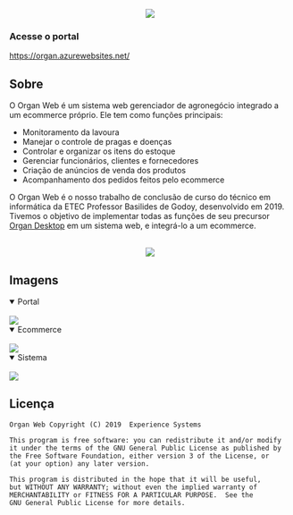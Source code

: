 <p align="center"><img style="display: inline_block;" align="center" src="https://i.postimg.cc/vDRZmQNc/Untitled-1.png"></p>

### Acesse o portal
https://organ.azurewebsites.net/

## Sobre
O Organ Web é um sistema web gerenciador de agronegócio integrado a um ecommerce próprio. Ele tem como funções principais:

- Monitoramento da lavoura
- Manejar o controle de pragas e doenças
- Controlar e organizar os itens do estoque
- Gerenciar funcionários, clientes e fornecedores
- Criação de anúncios de venda dos produtos
- Acompanhamento dos pedidos feitos pelo ecommerce

O Organ Web é o nosso trabalho de conclusão de curso do técnico em informática da ETEC Professor Basilides de Godoy, desenvolvido em 2019. Tivemos o objetivo de implementar todas as funções de seu precursor [Organ Desktop](https://github.com/experiencesystems/organ) em um sistema web, e integrá-lo a um ecommerce.
<br/><br/><p align="center">
<img align="center" src="https://i.postimg.cc/nLqY5m5r/eeeequipe.png">
</p>

## Imagens
<details open>
  <summary>Portal</summary><br/>
  <img src="https://i.postimg.cc/g0x4XTvF/image.png">
</details>
 
<details open>
  <summary>Ecommerce</summary><br/>
  <img src="https://i.postimg.cc/28NJprnq/image.png">
</details>
    
<details open>
  <summary>Sistema</summary><br/>
  <img src="https://i.postimg.cc/kMYrLkfK/image.png">
</details>

## Licença
```
Organ Web Copyright (C) 2019  Experience Systems

This program is free software: you can redistribute it and/or modify
it under the terms of the GNU General Public License as published by
the Free Software Foundation, either version 3 of the License, or
(at your option) any later version.

This program is distributed in the hope that it will be useful,
but WITHOUT ANY WARRANTY; without even the implied warranty of
MERCHANTABILITY or FITNESS FOR A PARTICULAR PURPOSE.  See the
GNU General Public License for more details.
```
 

